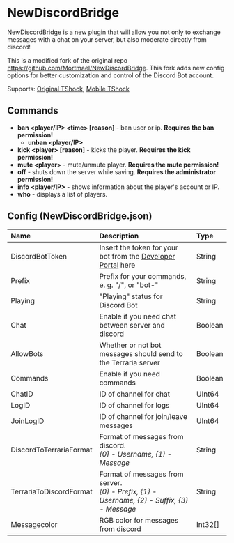 # NewDiscordBridge

NewDiscordBridge is a new plugin that will allow you not only to exchange messages with a chat on your server, but also
moderate directly from discord!

This is a modified fork of the original repo <https://github.com/Mortmael/NewDiscordBridge>. This fork adds new config options
for better customization and control of the Discord Bot account.

Supports: [Original TShock](https://github.com/Pryaxis/TShock), [Mobile TShock](https://github.com/Fe7n/TShockMobile)

## Commands
* **ban <player/IP> \<time> [reason]** - ban user or ip. **Requires the ban permission!**
	* **unban <player/IP>**
* **kick \<player> [reason]** - kicks the player.  **Requires the kick permission!**
* **mute \<player>** - mute/unmute player.  **Requires the mute permission!**
* **off** - shuts down the server while saving.  **Requires the administrator permission!**
* **info <player/IP>** - shows information about the player's account or IP.
* **who** - displays a list of players.

## Config (NewDiscordBridge.json)
Name | Description | Type
:----|:------------|:----
DiscordBotToken | Insert the token for your bot from the [Developer Portal](https://discord.com/developers/) here | String
Prefix | Prefix for your commands, e. g. "/", or "bot-" | String
Playing | "Playing" status for Discord Bot | String
Chat | Enable if you need chat between server and discord | Boolean
AllowBots | Whether or not bot messages should send to the Terraria server | Boolean
Commands | Enable if you need commands | Boolean
ChatID | ID of channel for chat | UInt64
LogID | ID of channel for logs | UInt64
JoinLogID | ID of channel for join/leave messages | UInt64
DiscordToTerrariaFormat | Format of messages from discord. <br/>*{0} - Username, {1} - Message* | String
TerrariaToDiscordFormat | Format of messages from server. <br/>*{0} - Prefix, {1} - Username, {2} - Suffix, {3} - Message* | String
Messagecolor | RGB color for messages from discord | Int32[]
